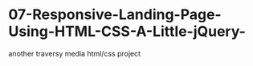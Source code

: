 # 07-Responsive-Landing-Page-Using-HTML-CSS-A-Little-jQuery-
another traversy media html/css project
